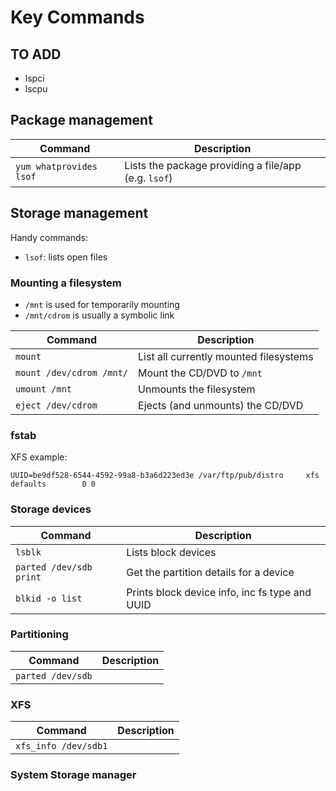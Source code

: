# Key Commands

## TO ADD

- lspci
- lscpu

## Package management

Command     | Description
------------|------------------------
`yum whatprovides lsof` | Lists the package providing a file/app (e.g. `lsof`)

## Storage management

Handy commands:

- `lsof`: lists open files

### Mounting a filesystem

- `/mnt` is used for temporarily mounting
- `/mnt/cdrom` is usually a symbolic link

Command     | Description
------------|------------------------
`mount`                  | List all currently mounted filesystems
`mount /dev/cdrom /mnt/` | Mount the CD/DVD to `/mnt`
`umount /mnt`            | Unmounts the filesystem
`eject /dev/cdrom`       | Ejects (and unmounts) the CD/DVD

### fstab

XFS example:

    UUID=be9df528-6544-4592-99a8-b3a6d223ed3e /var/ftp/pub/distro     xfs     defaults        0 0

### Storage devices

Command     | Description
------------|------------------------
`lsblk`                 | Lists block devices
`parted /dev/sdb print` | Get the partition details for a device
`blkid -o list`         | Prints block device info, inc fs type and UUID

### Partitioning

Command     | Description
------------|------------------------
`parted /dev/sdb` |


### XFS

Command     | Description
------------|------------------------
`xfs_info /dev/sdb1` |

### System Storage manager